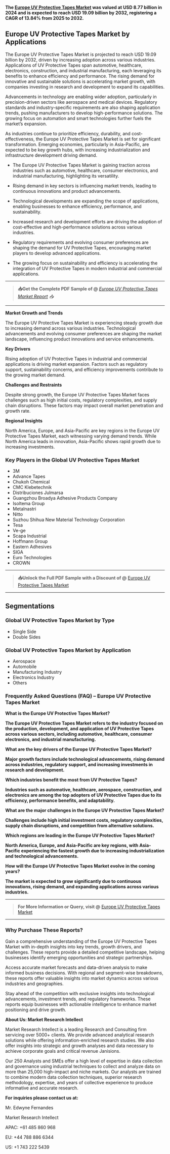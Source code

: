 <p><strong>The <a href="https://www.marketresearchintellect.com/download-sample/?rid=945601&amp;utm_source=Pulse-April-Europe&amp;utm_medium=852">Europe UV Protective Tapes Market</a> was valued at USD 8.77 billion in 2024 and is expected to reach USD 19.09 billion by 2032, registering a CAGR of 13.84% from 2025 to 2032.</strong></p><h2>Europe UV Protective Tapes Market by Applications&nbsp;</h2><p><p>The Europe UV Protective Tapes Market is projected to reach USD 19.09 billion by 2032, driven by increasing adoption across various industries. Applications of UV Protective Tapes span automotive, healthcare, electronics, construction, and industrial manufacturing, each leveraging its benefits to enhance efficiency and performance. The rising demand for innovative and sustainable solutions is accelerating market growth, with companies investing in research and development to expand its capabilities.</p><p>Advancements in technology are enabling wider adoption, particularly in precision-driven sectors like aerospace and medical devices. Regulatory standards and industry-specific requirements are also shaping application trends, pushing manufacturers to develop high-performance solutions. The growing focus on automation and smart technologies further fuels the market&rsquo;s expansion.</p><p>As industries continue to prioritize efficiency, durability, and cost-effectiveness, the Europe UV Protective Tapes Market is set for significant transformation. Emerging economies, particularly in Asia-Pacific, are expected to be key growth hubs, with increasing industrialization and infrastructure development driving demand.</p></p><ul><li><p>The Europe UV Protective Tapes Market is gaining traction across industries such as automotive, healthcare, consumer electronics, and industrial manufacturing, highlighting its versatility.</p></li><li><p>Rising demand in key sectors is influencing market trends, leading to continuous innovations and product advancements.</p></li><li><p>Technological developments are expanding the scope of applications, enabling businesses to enhance efficiency, performance, and sustainability.</p></li><li><p>Increased research and development efforts are driving the adoption of cost-effective and high-performance solutions across various industries.</p></li><li><p>Regulatory requirements and evolving consumer preferences are shaping the demand for UV Protective Tapes, encouraging market players to develop advanced applications.</p></li><li><p>The growing focus on sustainability and efficiency is accelerating the integration of UV Protective Tapes in modern industrial and commercial applications.</p></li></ul><hr /><blockquote><p><strong><span class="font-[700]">📥Get the Complete PDF Sample of @ </span></strong><em><span class="font-[700]"><a href="https://www.marketresearchintellect.com/download-sample/?rid=945601&amp;utm_source=Pulse-April-Europe&amp;utm_medium=852" target="_blank" data-tracking-control-name="article-ssr-frontend-pulse_little-text-block" data-tracking-will-navigate="" data-test-link="">Europe UV Protective Tapes Market Report</a>&nbsp;📥</span></em></p></blockquote><hr /><p class="" data-start="77" data-end="360"><strong data-start="77" data-end="105">Market Growth and Trends</strong></p><p class="" data-start="77" data-end="360">The Europe UV Protective Tapes Market is experiencing steady growth due to increasing demand across various industries. Technological advancements and evolving consumer preferences are shaping the market landscape, influencing product innovations and service enhancements.</p><p class="" data-start="362" data-end="606"><strong data-start="362" data-end="377">Key Drivers</strong></p><p class="" data-start="362" data-end="606">Rising adoption of UV Protective Tapes in industrial and commercial applications is driving market expansion. Factors such as regulatory support, sustainability concerns, and efficiency improvements contribute to the growing market demand.</p><p class="" data-start="608" data-end="849"><strong data-start="608" data-end="637">Challenges and Restraints</strong></p><p class="" data-start="608" data-end="849">Despite strong growth, the Europe UV Protective Tapes Market faces challenges such as high initial costs, regulatory complexities, and supply chain disruptions. These factors may impact overall market penetration and growth rate.</p><p class="" data-start="851" data-end="1095"><strong data-start="851" data-end="872">Regional Insights</strong></p><p class="" data-start="851" data-end="1095">North America, Europe, and Asia-Pacific are key regions in the Europe UV Protective Tapes Market, each witnessing varying demand trends. While North America leads in innovation, Asia-Pacific shows rapid growth due to increasing investments.</p><p><h3>Key Players in the Global UV Protective Tapes Market </h3><ul><li>3M</li><li>Advance Tapes</li><li>Chukoh Chemical</li><li>CMC Klebetechnik</li><li>Distribuciones Julmarsa</li><li>Guangzhou Broadya Adhesive Products Company</li><li>Isoltema Group</li><li>Metalnastri</li><li>Nitto</li><li>Suzhou Shihua New Material Technology Corporation</li><li>Tesa</li><li>Ve-ge</li><li>Scapa Industrial</li><li>Hoffmann Group</li><li>Eastern Adhesives</li><li>SIGA</li><li>Euro Technologies</li><li>CROWN</li></ul></p><hr /><blockquote><p><strong>📥Unlock the Full PDF Sample with a Discount of @</strong> <a href="https://www.marketresearchintellect.com/ask-for-discount/?rid=945601&amp;utm_source=Pulse-April-Europe&amp;utm_medium=852">Europe UV Protective Tapes Market</a></p></blockquote><hr /><p><h2>Segmentations</h2><h3>Global UV Protective Tapes Market by Type</h3><ul><li>Single Side</li><li>Double Sides</li></ul><h3>Global UV Protective Tapes Market by Application</h3><ul><li>Aerospace</li><li>Automobile</li><li>Manufacturing Industry</li><li>Electronics Industry</li><li>Others</li></ul></p><h3><strong>Frequently Asked Questions (FAQ) &ndash; Europe UV Protective Tapes Market</strong></h3><p><strong>What is the Europe UV Protective Tapes Market?</strong></p><p><strong>The Europe UV Protective Tapes Market refers to the industry focused on the production, development, and application of UV Protective Tapes across various sectors, including automotive, healthcare, consumer electronics, and industrial manufacturing.</strong></p><p><strong>What are the key drivers of the Europe UV Protective Tapes Market?</strong></p><p><strong>Major growth factors include technological advancements, rising demand across industries, regulatory support, and increasing investments in research and development.</strong></p><p><strong>Which industries benefit the most from UV Protective Tapes?</strong></p><p><strong>Industries such as automotive, healthcare, aerospace, construction, and electronics are among the top adopters of UV Protective Tapes due to its efficiency, performance benefits, and adaptability.</strong></p><p><strong>What are the major challenges in the Europe UV Protective Tapes Market?</strong></p><p><strong>Challenges include high initial investment costs, regulatory complexities, supply chain disruptions, and competition from alternative solutions.</strong></p><p><strong>Which regions are leading in the Europe UV Protective Tapes Market?</strong></p><p><strong>North America, Europe, and Asia-Pacific are key regions, with Asia-Pacific experiencing the fastest growth due to increasing industrialization and technological advancements.</strong></p><p><strong>How will the Europe UV Protective Tapes Market evolve in the coming years?</strong></p><p><strong>The market is expected to grow significantly due to continuous innovations, rising demand, and expanding applications across various industries.</strong></p><hr /><blockquote><p><span class="font-[700]"><strong>For More Information or Query, visit&nbsp;@</strong>&nbsp;</span><span class="font-[700]"><a href="https://www.marketresearchintellect.com/product/global-uv-protective-tapes-market/?utm_source=Linkedin&utm_medium=852" target="_blank" data-tracking-control-name="article-ssr-frontend-pulse_little-text-block" data-tracking-will-navigate="" data-test-link="">Europe UV Protective Tapes Market</a></span></p></blockquote><hr /><h3><strong data-start="0" data-end="31">Why Purchase These Reports?</strong></h3><p class="" data-start="35" data-end="297">Gain a comprehensive understanding of the Europe UV Protective Tapes Market with in-depth insights into key trends, growth drivers, and challenges. These reports provide a detailed competitive landscape, helping businesses identify emerging opportunities and strategic partnerships.</p><p class="" data-start="299" data-end="540">Access accurate market forecasts and data-driven analysis to make informed business decisions. With regional and segment-wise breakdowns, these reports offer valuable insights into market dynamics across various industries and geographies.</p><p class="" data-start="542" data-end="784">Stay ahead of the competition with exclusive insights into technological advancements, investment trends, and regulatory frameworks. These reports equip businesses with actionable intelligence to enhance market positioning and drive growth.</p><p><strong><span class="font-[700]">About Us: Market Research Intellect</span></strong></p><p><span class="">Market Research Intellect is a leading Research and Consulting firm servicing over 5000+ clients. We provide advanced analytical research solutions while offering information-enriched research studies.&nbsp;</span>We also offer insights into strategic and growth analyses and data necessary to achieve corporate goals and critical revenue Janisions.</p><p><span class="">Our 250 Analysts and SMEs offer a high level of expertise in data collection and governance using industrial techniques to collect and analyze data on more than 25,000 high-impact and niche markets. Our analysts are trained to combine modern data collection techniques, superior research methodology, expertise, and years of collective experience to produce informative and accurate research.</span></p><p><strong>For inquiries please contact us at:</strong></p><p>Mr. Edwyne Fernandes</p><p>Market Research Intellect</p><p>APAC: +61 485 860 968</p><p>EU: +44 788 886 6344</p><p>US: +1 743 222 5439</p>